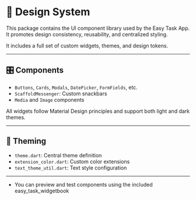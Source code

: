 # 🎨 Design System

This package contains the UI component library used by the Easy Task App. It promotes design consistency, reusability, and centralized styling.

It includes a full set of custom widgets, themes, and design tokens.

---

## 🎛 Components

- `Buttons`, `Cards`, `Modals`, `DatePicker`, `FormFields`, etc.
- `ScaffoldMessenger`: Custom snackbars
- `Media` and `Image` components

All widgets follow Material Design principles and support both light and dark themes.

---

## 🎨 Theming

- `theme.dart`: Central theme definition
- `extension_color.dart`: Custom color extensions
- `text_theme_util.dart`: Text style configuration

---

- You can preview and test components using the included easy_task_widgetbook